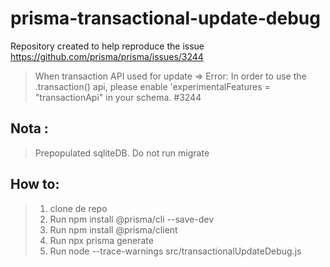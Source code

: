 # prisma-transactional-update-debug
Repository created to help reproduce the issue
https://github.com/prisma/prisma/issues/3244

> When transaction API used for update => Error: In order to use the .transaction() api, please enable 'experimentalFeatures = "transactionApi" in your schema. #3244

## Nota : 
> Prepopulated sqliteDB. Do not run migrate

## How to:
> 1. clone de repo
> 2. Run npm install @prisma/cli --save-dev
> 3. Run npm install @prisma/client
> 4. Run npx prisma generate
> 5. Run node  --trace-warnings src/transactionalUpdateDebug.js
